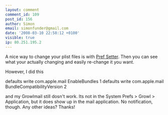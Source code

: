 ```yaml
---
layout: comment
comment_id: 109
post_id: 156
author: Simon
email: simonfunder@gmail.com
date: '2008-03-10 22:58:12 +0100'
visible: true
ip: 80.251.195.2
---
```

A nice way to change your plist files is with <a href="http://www.apple.com/downloads/macosx/system_disk_utilities/prefsetter.html" rel="nofollow">Pref Setter</a>.
Then you can see what your actually changing and easily re-change it you want.

However, I did this

defaults write com.apple.mail EnableBundles 1
defaults write com.apple.mail BundleCompatibilityVersion 2

and my Growlmail still dosn't work. Its not in the System Prefs > Growl > Application, but it does show up in the mail application. No notification, though. Any other ideas? Thanks!
